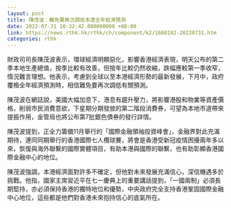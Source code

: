 ```yaml
---
layout: post
title: 陳茂波：難免要再次調低本港全年經濟預測
date: 2022-07-31 10:32:42.000000000 +08:00
link: https://news.rthk.hk/rthk/ch/component/k2/1660182-20220731.htm
categories: rthk
---
```


財政司司長陳茂波表示，環球經濟明顯惡化，影響香港經濟表現，明天公布的第二季本地生產總值，按季比較有改善，但按年比較仍然收縮，跌幅應較第一季收窄，情況難言理想。他表示，考慮到全球以至本港經濟形勢的最新發展，下月中，政府覆檢全年經濟預測時，相信難免要再次調低有關預測。

陳茂波在網誌說，美國大幅加息下，港息有趨升壓力，將影響港股和物業等資產價格，削弱市民消費意欲，下星期分期發放的第二階段消費券，可望為本地市道帶來提振作用，金管局也將公布第7批銀色債券的發行詳情。

陳茂波提到，正全力籌備11月舉行的「國際金融領袖投資峰會」，金融界對此充滿期待，連同同期舉行的香港國際七人欖球賽，將會是香港受新冠疫情困擾兩年多以來，恢復與海外聯繫的國際實體項目，有助本港與國際的聯繫，也有助彰顯香港國際金融中心的地位。

陳茂波強調，本港經濟面對許多不確定，但他對未來發展充滿信心，深信機遇多於挑戰。他指，國家主席習近平在七一慶典上的重要講話提到，「一國兩制」必須長期堅持，亦必須保持香港的獨特地位和優勢，中央政府完全支持香港鞏固國際金融中心地位，這些都是他們對香港未來抱持信心的底氣所在。
